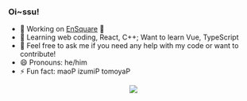 ### Oi~ssu!

- 🔭 Working on [EnSquare](https://github.com/enstars/ensemble-square/tree/development) :eyes:
- 🌱 Learning web coding, React, C++; Want to learn Vue, TypeScript
- 💬 Feel free to ask me if you need any help with my code or want to contribute!
- 😄 Pronouns: he/him
- ⚡ Fun fact: maoP izumiP tomoyaP

<p align="center">
<img src="https://github-readme-stats.vercel.app/api?username=mgn-yuuki&show_icons=true&theme=radical">
</p>
